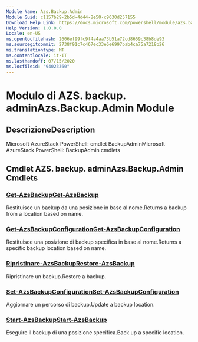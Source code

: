 ```yaml
---
Module Name: Azs.Backup.Admin
Module Guid: c1157b29-2b5d-4d44-8e50-c9630d257155
Download Help Link: https://docs.microsoft.com/powershell/module/azs.backup.admin
Help Version: 1.0.0.0
Locale: en-US
ms.openlocfilehash: 2606ef99fc9f4a4aa73b51a72cd8659c38b8de93
ms.sourcegitcommit: 2738f91c7c467ec33e6e6997bab4ca75a7218b26
ms.translationtype: MT
ms.contentlocale: it-IT
ms.lasthandoff: 07/15/2020
ms.locfileid: "94023360"
---
```

# <span data-ttu-id="b6ffd-101">Modulo di AZS. backup. admin</span><span class="sxs-lookup"><span data-stu-id="b6ffd-101">Azs.Backup.Admin Module</span></span>
## <span data-ttu-id="b6ffd-102">Descrizione</span><span class="sxs-lookup"><span data-stu-id="b6ffd-102">Description</span></span>
<span data-ttu-id="b6ffd-103">Microsoft AzureStack PowerShell: cmdlet BackupAdmin</span><span class="sxs-lookup"><span data-stu-id="b6ffd-103">Microsoft AzureStack PowerShell: BackupAdmin cmdlets</span></span>

## <span data-ttu-id="b6ffd-104">Cmdlet AZS. backup. admin</span><span class="sxs-lookup"><span data-stu-id="b6ffd-104">Azs.Backup.Admin Cmdlets</span></span>
### [<span data-ttu-id="b6ffd-105">Get-AzsBackup</span><span class="sxs-lookup"><span data-stu-id="b6ffd-105">Get-AzsBackup</span></span>](Get-AzsBackup.md)
<span data-ttu-id="b6ffd-106">Restituisce un backup da una posizione in base al nome.</span><span class="sxs-lookup"><span data-stu-id="b6ffd-106">Returns a backup from a location based on name.</span></span>

### [<span data-ttu-id="b6ffd-107">Get-AzsBackupConfiguration</span><span class="sxs-lookup"><span data-stu-id="b6ffd-107">Get-AzsBackupConfiguration</span></span>](Get-AzsBackupConfiguration.md)
<span data-ttu-id="b6ffd-108">Restituisce una posizione di backup specifica in base al nome.</span><span class="sxs-lookup"><span data-stu-id="b6ffd-108">Returns a specific backup location based on name.</span></span>

### [<span data-ttu-id="b6ffd-109">Ripristinare-AzsBackup</span><span class="sxs-lookup"><span data-stu-id="b6ffd-109">Restore-AzsBackup</span></span>](Restore-AzsBackup.md)
<span data-ttu-id="b6ffd-110">Ripristinare un backup.</span><span class="sxs-lookup"><span data-stu-id="b6ffd-110">Restore a backup.</span></span>

### [<span data-ttu-id="b6ffd-111">Set-AzsBackupConfiguration</span><span class="sxs-lookup"><span data-stu-id="b6ffd-111">Set-AzsBackupConfiguration</span></span>](Set-AzsBackupConfiguration.md)
<span data-ttu-id="b6ffd-112">Aggiornare un percorso di backup.</span><span class="sxs-lookup"><span data-stu-id="b6ffd-112">Update a backup location.</span></span>

### [<span data-ttu-id="b6ffd-113">Start-AzsBackup</span><span class="sxs-lookup"><span data-stu-id="b6ffd-113">Start-AzsBackup</span></span>](Start-AzsBackup.md)
<span data-ttu-id="b6ffd-114">Eseguire il backup di una posizione specifica.</span><span class="sxs-lookup"><span data-stu-id="b6ffd-114">Back up a specific location.</span></span>

